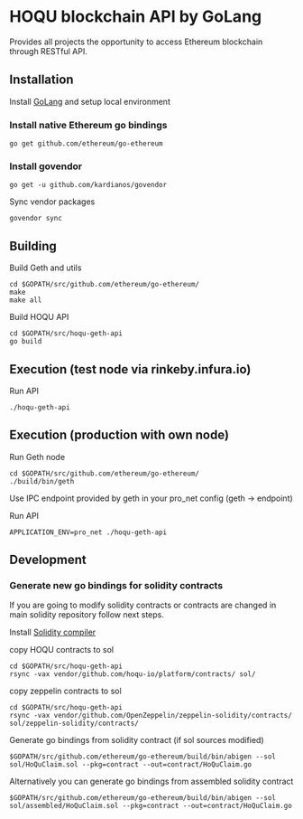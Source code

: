 # HOQU blockchain API by GoLang

Provides all projects the opportunity to access Ethereum blockchain through RESTful API.

## Installation

Install [GoLang](https://www.goinggo.net/2016/05/installing-go-and-your-workspace.html) and setup local environment

### Install native Ethereum go bindings

```console
go get github.com/ethereum/go-ethereum
```

### Install govendor

```console
go get -u github.com/kardianos/govendor
```

Sync vendor packages

```console
govendor sync
```

## Building

Build Geth and utils

```console
cd $GOPATH/src/github.com/ethereum/go-ethereum/
make
make all
```

Build HOQU API

```console
cd $GOPATH/src/hoqu-geth-api
go build
```

## Execution (test node via rinkeby.infura.io)

Run API

```console
./hoqu-geth-api
```

## Execution (production with own node)

Run Geth node

```console
cd $GOPATH/src/github.com/ethereum/go-ethereum/
./build/bin/geth
```

Use IPC endpoint provided by geth in your pro_net config (geth -> endpoint)

Run API

```console
APPLICATION_ENV=pro_net ./hoqu-geth-api
```

## Development

### Generate new go bindings for solidity contracts

If you are going to modify solidity contracts or contracts are changed in main solidity repository follow next steps.

Install [Solidity compiler](http://solidity.readthedocs.io/en/develop/installing-solidity.html)

copy HOQU contracts to sol

```console
cd $GOPATH/src/hoqu-geth-api
rsync -vax vendor/github.com/hoqu-io/platform/contracts/ sol/
```

copy zeppelin contracts to sol

```console
cd $GOPATH/src/hoqu-geth-api
rsync -vax vendor/github.com/OpenZeppelin/zeppelin-solidity/contracts/ sol/zeppelin-solidity/contracts/
```

Generate go bindings from solidity contract (if sol sources modified)

```console
$GOPATH/src/github.com/ethereum/go-ethereum/build/bin/abigen --sol sol/HoQuClaim.sol --pkg=contract --out=contract/HoQuClaim.go
```

Alternatively you can generate go bindings from assembled solidity contract

```console
$GOPATH/src/github.com/ethereum/go-ethereum/build/bin/abigen --sol sol/assembled/HoQuClaim.sol --pkg=contract --out=contract/HoQuClaim.go
```
